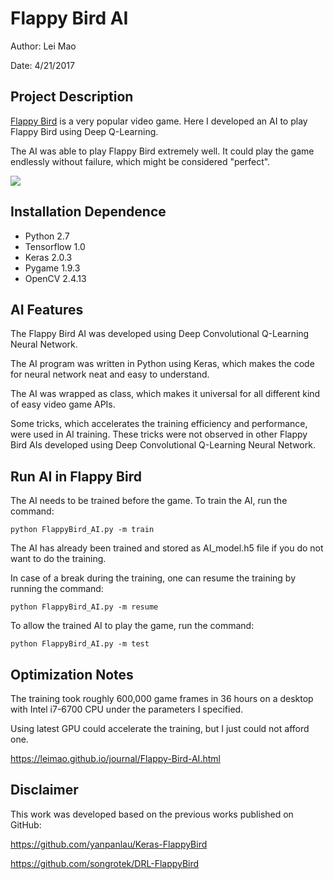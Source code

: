 # Flappy Bird AI

Author: Lei Mao

Date: 4/21/2017

## Project Description

[Flappy Bird](https://en.wikipedia.org/wiki/Flappy_bird) is a very popular video game. Here I developed an AI to play Flappy Bird using Deep Q-Learning. 

The AI was able to play Flappy Bird extremely well. It could play the game endlessly without failure, which might be considered "perfect".

![](flappy_bird_AI.gif)

## Installation Dependence

* Python 2.7
* Tensorflow 1.0
* Keras 2.0.3
* Pygame 1.9.3
* OpenCV 2.4.13

## AI Features

The Flappy Bird AI was developed using Deep Convolutional Q-Learning Neural Network. 

The AI program was written in Python using Keras, which makes the code for neural network neat and easy to understand.

The AI was wrapped as class, which makes it universal for all different kind of easy video game APIs.

Some tricks, which accelerates the training efficiency and performance, were used in AI training. These tricks were not observed in other Flappy Bird AIs developed using Deep Convolutional Q-Learning Neural Network.

## Run AI in Flappy Bird

The AI needs to be trained before the game. To train the AI, run the command:
```shell
python FlappyBird_AI.py -m train
```

The AI has already been trained and stored as AI_model.h5 file if you do not want to do the training.

In case of a break during the training, one can resume the training by running the command:
```shell
python FlappyBird_AI.py -m resume
```

To allow the trained AI to play the game, run the command:
```shell
python FlappyBird_AI.py -m test
```

## Optimization Notes

The training took roughly 600,000 game frames in 36 hours on a desktop with Intel i7-6700 CPU under the parameters I specified. 

Using latest GPU could accelerate the training, but I just could not afford one.

<https://leimao.github.io/journal/Flappy-Bird-AI.html>

## Disclaimer

This work was developed based on the previous works published on GitHub:

<https://github.com/yanpanlau/Keras-FlappyBird>

<https://github.com/songrotek/DRL-FlappyBird>